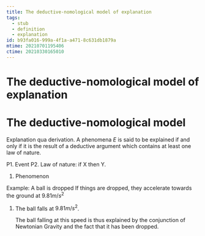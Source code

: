 ```yaml
---
title: The deductive-nomological model of explanation
tags:
  - stub
  - definition
  - explanation
id: b93fa016-999a-4f1a-a471-8c631db1879a
mtime: 20210701195406
ctime: 20210330165010
---
```


# The deductive-nomological model of explanation

# The deductive-nomological model

Explanation qua derivation. A phenomena $E$ is said to be explained if and only if it is the result of a deductive argument which contains at least one law of nature.

P1. Event P2. Law of nature: if X then Y.

1) Phenomenon

Example:
A ball is dropped If things are dropped, they accelerate towards the ground at $9.81m/s^2$

1) The ball falls at $9.81m/s^2$.

   The ball falling at this speed is thus explained by the conjunction of Newtonian Gravity and the fact that it has been dropped.
